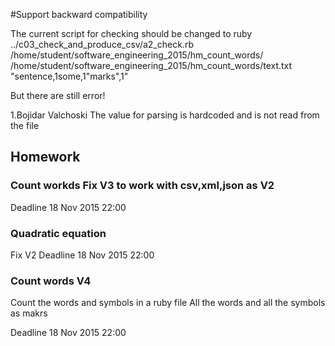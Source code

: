 #Support backward compatibility

The current script for checking should be changed to ruby ../c03_check_and_produce_csv/a2_check.rb /home/student/software_engineering_2015/hm_count_words/ /home/student/software_engineering_2015/hm_count_words/text.txt "sentence,1some,1\"marks\",1"

But there are still error!

1.Bojidar Valchoski
The value for parsing is hardcoded and is not read from the file
 
## Homework
### Count workds Fix V3 to work with csv,xml,json as V2
Deadline 18 Nov 2015 22:00

### Quadratic equation 
Fix V2
Deadline 18 Nov 2015 22:00

### Count words V4
Count the words and symbols in a ruby file
All the words and all the symbols as makrs

Deadline 18 Nov 2015 22:00


